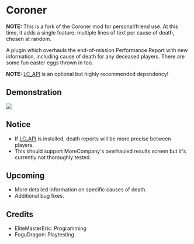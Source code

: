 # Coroner

**NOTE:** This is a fork of the Coroner mod for personal/friend use. At this time, it adds a single feature: multiple lines of text per cause of death, chosen at random.

A plugin which overhauls the end-of-mission Performance Report with new information, including cause of death for any deceased players. There are some fun easter eggs thrown in too.

**NOTE:** [LC_API](https://thunderstore.io/c/lethal-company/p/2018/LC_API/) is an optional but highly recommended dependency!

## Demonstration
![](https://raw.githubusercontent.com/EliteMasterEric/Coroner/master/Art/StungByBees.png)

## Notice
- If [LC_API](https://thunderstore.io/c/lethal-company/p/2018/LC_API/) is installed, death reports will be more precise between players.
- This should support MoreCompany's overhauled results screen but it's currently not thoroughly tested.

## Upcoming
- More detailed information on specific causes of death.
- Additional bug fixes.

## Credits
- EliteMasterEric: Programming
- FoguDragon: Playtesting
